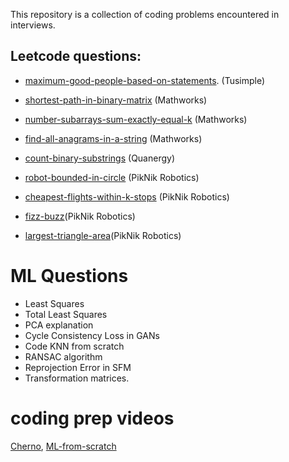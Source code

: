 This repository is a collection of coding problems encountered in interviews.



## Leetcode questions:

- [maximum-good-people-based-on-statements](https://leetcode.com/problems/maximum-good-people-based-on-statements/). (Tusimple)

- [shortest-path-in-binary-matrix](https://leetcode.com/problems/shortest-path-in-binary-matrix/) (Mathworks)
 
- [number-subarrays-sum-exactly-equal-k](https://www.geeksforgeeks.org/number-subarrays-sum-exactly-equal-k/) (Mathworks)
 
- [find-all-anagrams-in-a-string](https://leetcode.com/problems/find-all-anagrams-in-a-string/) (Mathworks)

- [count-binary-substrings](https://leetcode.com/problems/count-binary-substrings/) (Quanergy)

- [robot-bounded-in-circle](https://leetcode.com/problems/robot-bounded-in-circle/) (PikNik Robotics)
 
- [cheapest-flights-within-k-stops](https://leetcode.com/problems/cheapest-flights-within-k-stops/) (PikNik Robotics)

- [fizz-buzz](https://leetcode.com/problems/fizz-buzz/)(PikNik Robotics)

- [largest-triangle-area](https://leetcode.com/problems/largest-triangle-area/)(PikNik Robotics)


# ML Questions
 - Least Squares
 - Total Least Squares
 - PCA explanation
 - Cycle Consistency Loss in GANs
 - Code KNN from scratch
 - RANSAC algorithm
 - Reprojection Error in SFM
 - Transformation matrices.


# coding prep videos
[Cherno](https://www.youtube.com/watch?v=4fJBrditnJU&list=PLlrATfBNZ98dudnM48yfGUldqGD0S4FFb&index=33),
[ML-from-scratch](https://www.youtube.com/watch?v=ngLyX54e1LU&list=PLqnslRFeH2Upcrywf-u2etjdxxkL8nl7E)




